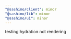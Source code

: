 ```yaml
---
"@sashimo/client": minor
"@sashimo/lib": minor
"@sashimo/ui": minor
---
```


testing hydration not rendering
